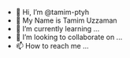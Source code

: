 - 👋 Hi, I’m @tamim-ptyh
- 👀 My Name is Tamim Uzzaman
- 🌱 I’m currently learning ...
- 💞️ I’m looking to collaborate on ...
- 📫 How to reach me ...

<!---
tamim-ptyh/tamim-ptyh is a ✨ special ✨ repository because its `README.md` (this file) appears on your GitHub profile.
You can click the Preview link to take a look at your changes.
--->
